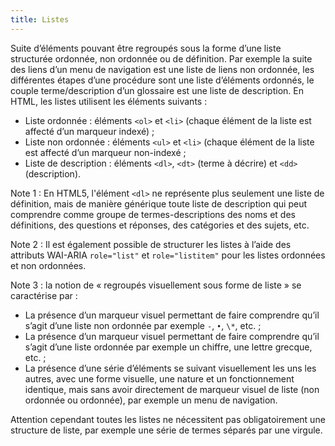 ```yaml
---
title: Listes
---
```


Suite d’éléments pouvant être regroupés sous la forme d’une liste structurée
ordonnée, non ordonnée ou de définition. Par exemple la suite des liens d’un
menu de navigation est une liste de liens non ordonnée, les différentes étapes
d’une procédure sont une liste d’éléments ordonnés, le couple
terme/description d’un glossaire est une liste de description. En HTML, les
listes utilisent les éléments suivants :

- Liste ordonnée : éléments `<ol>` et `<li>` (chaque élément de la liste est affecté d’un marqueur indexé) ;
- Liste non ordonnée : éléments `<ul>` et `<li>` (chaque élément de la liste est affecté d’un marqueur non-indexé ;
- Liste de description : éléments `<dl>`, `<dt>` (terme à décrire) et `<dd>` (description).

Note 1 : En HTML5, l'élément `<dl>` ne représente plus seulement une liste de
définition, mais de manière générique toute liste de description qui peut
comprendre comme groupe de termes-descriptions des noms et des définitions,
des questions et réponses, des catégories et des sujets, etc.

Note 2 : Il est également possible de structurer les listes à l’aide des
attributs WAI-ARIA `role="list"` et `role="listitem"` pour les listes
ordonnées et non ordonnées.

Note 3 : la notion de « regroupés visuellement sous forme de liste » se
caractérise par :

- La présence d’un marqueur visuel permettant de faire comprendre qu’il s’agit d’une liste non ordonnée par exemple `-`, `•`, `\*`, etc. ;
- La présence d’un marqueur visuel permettant de faire comprendre qu’il s’agit d’une liste ordonnée par exemple un chiffre, une lettre grecque, etc. ;
- La présence d’une série d’éléments se suivant visuellement les uns les autres, avec une forme visuelle, une nature et un fonctionnement identique, mais sans avoir directement de marqueur visuel de liste (non ordonnée ou ordonnée), par exemple un menu de navigation.

Attention cependant toutes les listes ne nécessitent pas obligatoirement une
structure de liste, par exemple une série de termes séparés par une virgule.
